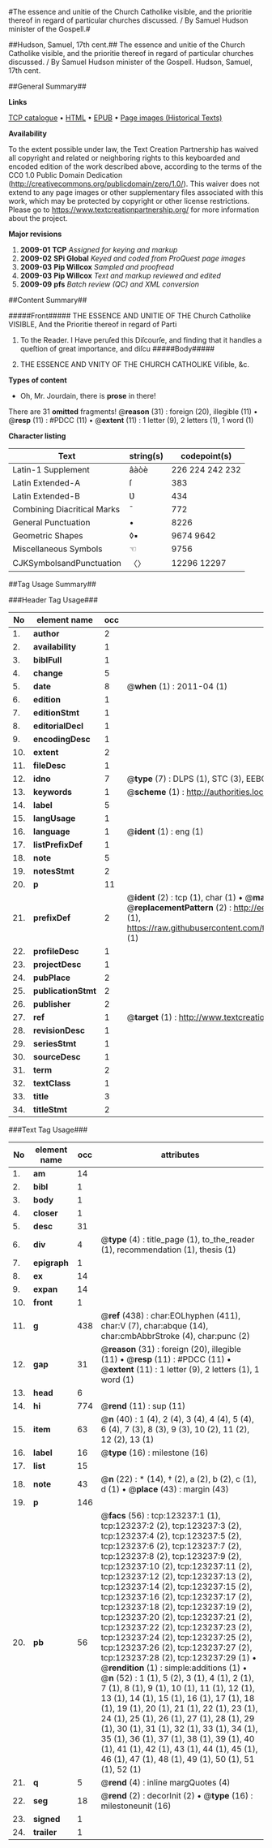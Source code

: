 #The essence and unitie of the Church Catholike visible, and the prioritie thereof in regard of particular churches discussed. / By Samuel Hudson minister of the Gospell.#

##Hudson, Samuel, 17th cent.##
The essence and unitie of the Church Catholike visible, and the prioritie thereof in regard of particular churches discussed. / By Samuel Hudson minister of the Gospell.
Hudson, Samuel, 17th cent.

##General Summary##

**Links**

[TCP catalogue](http://www.ota.ox.ac.uk/tcp/)  • 
[HTML](http://tei.it.ox.ac.uk/tcp/Texts-HTML/free/A86/A86681.html)  • 
[EPUB](http://tei.it.ox.ac.uk/tcp/Texts-EPUB/free/A86/A86681.epub) • 
[Page images (Historical Texts)](https://historicaltexts.jisc.ac.uk/eebo-99870841e)

**Availability**

To the extent possible under law, the Text Creation Partnership has waived all copyright and related or neighboring rights to this keyboarded and encoded edition of the work described above, according to the terms of the CC0 1.0 Public Domain Dedication (http://creativecommons.org/publicdomain/zero/1.0/). This waiver does not extend to any page images or other supplementary files associated with this work, which may be protected by copyright or other license restrictions. Please go to https://www.textcreationpartnership.org/ for more information about the project.

**Major revisions**

1. __2009-01__ __TCP__ *Assigned for keying and markup*
1. __2009-02__ __SPi Global__ *Keyed and coded from ProQuest page images*
1. __2009-03__ __Pip Willcox__ *Sampled and proofread*
1. __2009-03__ __Pip Willcox__ *Text and markup reviewed and edited*
1. __2009-09__ __pfs__ *Batch review (QC) and XML conversion*

##Content Summary##

#####Front#####
THE ESSENCE AND UNITIE OF THE Church Catholike VISIBLE, And the Prioritie thereof in regard of Parti
1. To the Reader.
I Have peruſed this Diſcourſe, and finding that it handles a queſtion of great importance, and diſcu
#####Body#####

1. THE ESSENCE AND VNITY OF THE CHURCH CATHOLIKE Viſible, &c.

**Types of content**

  * Oh, Mr. Jourdain, there is **prose** in there!

There are 31 **omitted** fragments! 
 @__reason__ (31) : foreign (20), illegible (11)  •  @__resp__ (11) : #PDCC (11)  •  @__extent__ (11) : 1 letter (9), 2 letters (1), 1 word (1)

**Character listing**


|Text|string(s)|codepoint(s)|
|---|---|---|
|Latin-1 Supplement|âàòè|226 224 242 232|
|Latin Extended-A|ſ|383|
|Latin Extended-B|Ʋ|434|
|Combining             Diacritical Marks|̄|772|
|General Punctuation|•|8226|
|Geometric Shapes|◊▪|9674 9642|
|Miscellaneous Symbols|☜|9756|
|CJKSymbolsandPunctuation|〈〉|12296 12297|

##Tag Usage Summary##

###Header Tag Usage###

|No|element name|occ|attributes|
|---|---|---|---|
|1.|__author__|2||
|2.|__availability__|1||
|3.|__biblFull__|1||
|4.|__change__|5||
|5.|__date__|8| @__when__ (1) : 2011-04 (1)|
|6.|__edition__|1||
|7.|__editionStmt__|1||
|8.|__editorialDecl__|1||
|9.|__encodingDesc__|1||
|10.|__extent__|2||
|11.|__fileDesc__|1||
|12.|__idno__|7| @__type__ (7) : DLPS (1), STC (3), EEBO-CITATION (1), PROQUEST (1), VID (1)|
|13.|__keywords__|1| @__scheme__ (1) : http://authorities.loc.gov/ (1)|
|14.|__label__|5||
|15.|__langUsage__|1||
|16.|__language__|1| @__ident__ (1) : eng (1)|
|17.|__listPrefixDef__|1||
|18.|__note__|5||
|19.|__notesStmt__|2||
|20.|__p__|11||
|21.|__prefixDef__|2| @__ident__ (2) : tcp (1), char (1)  •  @__matchPattern__ (2) : ([0-9\-]+):([0-9IVX]+) (1), (.+) (1)  •  @__replacementPattern__ (2) : http://eebo.chadwyck.com/downloadtiff?vid=$1&page=$2 (1), https://raw.githubusercontent.com/textcreationpartnership/Texts/master/tcpchars.xml#$1 (1)|
|22.|__profileDesc__|1||
|23.|__projectDesc__|1||
|24.|__pubPlace__|2||
|25.|__publicationStmt__|2||
|26.|__publisher__|2||
|27.|__ref__|1| @__target__ (1) : http://www.textcreationpartnership.org/docs/. (1)|
|28.|__revisionDesc__|1||
|29.|__seriesStmt__|1||
|30.|__sourceDesc__|1||
|31.|__term__|2||
|32.|__textClass__|1||
|33.|__title__|3||
|34.|__titleStmt__|2||


###Text Tag Usage###

|No|element name|occ|attributes|
|---|---|---|---|
|1.|__am__|14||
|2.|__bibl__|1||
|3.|__body__|1||
|4.|__closer__|1||
|5.|__desc__|31||
|6.|__div__|4| @__type__ (4) : title_page (1), to_the_reader (1), recommendation (1), thesis (1)|
|7.|__epigraph__|1||
|8.|__ex__|14||
|9.|__expan__|14||
|10.|__front__|1||
|11.|__g__|438| @__ref__ (438) : char:EOLhyphen (411), char:V (7), char:abque (14), char:cmbAbbrStroke (4), char:punc (2)|
|12.|__gap__|31| @__reason__ (31) : foreign (20), illegible (11)  •  @__resp__ (11) : #PDCC (11)  •  @__extent__ (11) : 1 letter (9), 2 letters (1), 1 word (1)|
|13.|__head__|6||
|14.|__hi__|774| @__rend__ (11) : sup (11)|
|15.|__item__|63| @__n__ (40) : 1 (4), 2 (4), 3 (4), 4 (4), 5 (4), 6 (4), 7 (3), 8 (3), 9 (3), 10 (2), 11 (2), 12 (2), 13 (1)|
|16.|__label__|16| @__type__ (16) : milestone (16)|
|17.|__list__|15||
|18.|__note__|43| @__n__ (22) : * (14), † (2), a (2), b (2), c (1), d (1)  •  @__place__ (43) : margin (43)|
|19.|__p__|146||
|20.|__pb__|56| @__facs__ (56) : tcp:123237:1 (1), tcp:123237:2 (2), tcp:123237:3 (2), tcp:123237:4 (2), tcp:123237:5 (2), tcp:123237:6 (2), tcp:123237:7 (2), tcp:123237:8 (2), tcp:123237:9 (2), tcp:123237:10 (2), tcp:123237:11 (2), tcp:123237:12 (2), tcp:123237:13 (2), tcp:123237:14 (2), tcp:123237:15 (2), tcp:123237:16 (2), tcp:123237:17 (2), tcp:123237:18 (2), tcp:123237:19 (2), tcp:123237:20 (2), tcp:123237:21 (2), tcp:123237:22 (2), tcp:123237:23 (2), tcp:123237:24 (2), tcp:123237:25 (2), tcp:123237:26 (2), tcp:123237:27 (2), tcp:123237:28 (2), tcp:123237:29 (1)  •  @__rendition__ (1) : simple:additions (1)  •  @__n__ (52) : 1 (1), 5 (2), 3 (1), 4 (1), 2 (1), 7 (1), 8 (1), 9 (1), 10 (1), 11 (1), 12 (1), 13 (1), 14 (1), 15 (1), 16 (1), 17 (1), 18 (1), 19 (1), 20 (1), 21 (1), 22 (1), 23 (1), 24 (1), 25 (1), 26 (1), 27 (1), 28 (1), 29 (1), 30 (1), 31 (1), 32 (1), 33 (1), 34 (1), 35 (1), 36 (1), 37 (1), 38 (1), 39 (1), 40 (1), 41 (1), 42 (1), 43 (1), 44 (1), 45 (1), 46 (1), 47 (1), 48 (1), 49 (1), 50 (1), 51 (1), 52 (1)|
|21.|__q__|5| @__rend__ (4) : inline margQuotes (4)|
|22.|__seg__|18| @__rend__ (2) : decorInit (2)  •  @__type__ (16) : milestoneunit (16)|
|23.|__signed__|1||
|24.|__trailer__|1||
